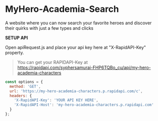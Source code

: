 # MyHero-Academia-Search
A website where you can now search your favorite heroes and discover their quirks with just a few types and clicks 

**SETUP API**

Open apiRequest.js and place your api key here at "X-RapidAPI-Key" property.

> You can get your RAPIDAPI-Key at https://rapidapi.com/syphersamurai-FHP6TQBo_cu/api/my-hero-academia-characters

```javascript
const options = {
  method: 'GET',
  url: 'https://my-hero-academia-characters.p.rapidapi.com/c',
  headers: {
    'X-RapidAPI-Key': 'YOUR API KEY HERE',
    'X-RapidAPI-Host': 'my-hero-academia-characters.p.rapidapi.com'
  }
};

```
